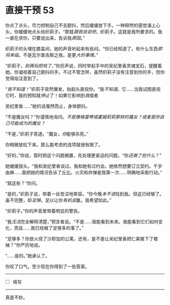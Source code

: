 # 直接干预 53

你点了点头，尽力控制自己不去颤抖，然后缓缓放下手。一种释然的感觉涌上心头，你缓缓地点头给织莉子。“那就*跟我说说吧*，织莉子。这就是我所要求的。我一直在求你，只要说出来，告诉我*原因*。”

织莉子的头埋在膝盖间，她的声音听起来有些闷。“你已经知道了。有什么东西*即将来临*。不是瓦尔普吉斯之夜。是更*大的事情*。”

“织莉子，*别再玩把戏了*，”你厉声说，同时举起手中的吴纪里香灵魂宝石，提醒着她。你凝视着自己颤抖的手。不过不管怎样，虽然织莉子没有注意到你的手，但你觉得焰注意到了。

“*我不知道！*”织莉子突然爆发，抬起头直视你。“我*不知道*。它……当我试图直视它时，我的预知就*停止*了！如果它影响到*我*或者

吴纪里香……”她的话戛然而止，身体颤抖。

“不是魔女吗？”你谨慎地询问。*不是像格雷琴或霍姆莉莉那样的魔女？或者是你自己可能成为的魔女？*

“不是，”织莉子答道。“魔女，*你*能够杀死。”

你稍微放松下来。那么能考虑的选项就很有限了。

“好的，”你说，暂时把这个问题搁置，先处理更紧迫的问题。“你*还做了些什么*？”

她缓缓摇头。“我和吴纪里香谈过。我和她有过约会。她依然想要订立契约。千岁由麻……我把她的情况告诉了丘比。火灾和炸弹是我第一次……明确地采取行动。”

“就这些？”你问。

“是的，”织莉子说，带着一丝苦涩地笑容。“你今晚*本不该*找到我。但这已经够了。虽不完整，却*足够*。足以让你*有机会*赢。我希望如此。”

“织莉子。”你的声音里带着明显的警告。

“我*无法*完全解释清楚，”预言者说。“不是……我能看到未来。我能看到它们如何变化，而且……我已经做了足够多的事了。”

“足够多？你放火烧了沙耶加的公寓，还有，是不是让吴纪里香把仁美推下了楼梯？”你严厉地说。

“……是的。”她承认了。

你叹了口气。至少现在你得到了一些答案。

---

- [ ] 填写

---

真是不妙。
